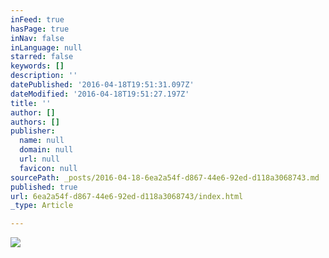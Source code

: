 ```yaml
---
inFeed: true
hasPage: true
inNav: false
inLanguage: null
starred: false
keywords: []
description: ''
datePublished: '2016-04-18T19:51:31.097Z'
dateModified: '2016-04-18T19:51:27.197Z'
title: ''
author: []
authors: []
publisher:
  name: null
  domain: null
  url: null
  favicon: null
sourcePath: _posts/2016-04-18-6ea2a54f-d867-44e6-92ed-d118a3068743.md
published: true
url: 6ea2a54f-d867-44e6-92ed-d118a3068743/index.html
_type: Article

---
```

![](https://the-grid-user-content.s3-us-west-2.amazonaws.com/f64da063-a0a3-499a-9484-efb0eff01bee.jpg)